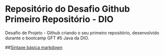 # Repositório do Desafio Github Primeiro Repositório - DIO
Desafio de Projeto - Github criando o seu primeiro repositório, desenvolvido durante o bootcamp GFT #5 Java da DIO.

##[Sintaxe básica markdown](https://www.markdownguide.org/basic-syntax/)
